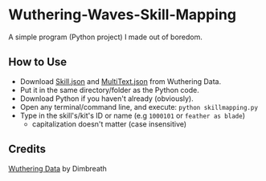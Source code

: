 # Wuthering-Waves-Skill-Mapping
A simple program (Python project) I made out of boredom.

## How to Use
* Download [Skill.json](https://github.com/Dimbreath/WutheringData/blob/master/ConfigDB/Skill.json) and [MultiText.json](https://github.com/Dimbreath/WutheringData/blob/master/TextMap/en/MultiText.json) from Wuthering Data.
* Put it in the same directory/folder as the Python code.
* Download Python if you haven't already (obviously).
* Open any terminal/command line, and execute: `python skillmapping.py`
* Type in the skill's/kit's ID or name (e.g `1000101` or `feather as blade`)
  * capitalization doesn't matter (case insensitive)

## Credits
[Wuthering Data](https://github.com/Dimbreath/WutheringData) by Dimbreath
